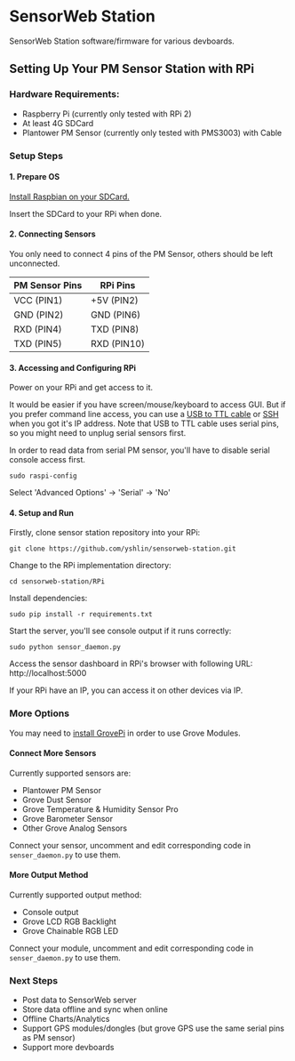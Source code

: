 SensorWeb Station
==============
SensorWeb Station software/firmware for various devboards.

## Setting Up Your PM Sensor Station with RPi


### Hardware Requirements:

* Raspberry Pi (currently only tested with RPi 2)
* At least 4G SDCard
* Plantower PM Sensor (currently only tested with PMS3003) with Cable

### Setup Steps

#### 1. Prepare OS

[Install Raspbian on your SDCard.](https://www.raspberrypi.org/documentation/installation/installing-images/)

Insert the SDCard to your RPi when done.

#### 2. Connecting Sensors

You only need to connect 4 pins of the PM Sensor, others should be left unconnected.

PM Sensor Pins| RPi Pins
---------- | ----------
VCC (PIN1) | +5V (PIN2)
GND (PIN2) | GND (PIN6)
RXD (PIN4) | TXD (PIN8)
TXD (PIN5)| RXD (PIN10)


#### 3. Accessing and Configuring RPi

Power on your RPi and get access to it. 

It would be easier if you have screen/mouse/keyboard to access GUI. But if you prefer command line access, you can use a [USB to TTL cable](https://learn.adafruit.com/adafruits-raspberry-pi-lesson-5-using-a-console-cable) or [SSH](https://learn.adafruit.com/adafruits-raspberry-pi-lesson-6-using-ssh) when you got it's IP address. Note that USB to TTL cable uses serial pins, so you might need to unplug serial sensors first.

In order to read data from serial PM sensor, you'll have to disable serial console access first.  
```
sudo raspi-config
```  
Select 'Advanced Options' -> 'Serial' -> 'No'

#### 4. Setup and Run

Firstly, clone sensor station repository into your RPi:  
```
git clone https://github.com/yshlin/sensorweb-station.git
```

Change to the RPi implementation directory:  
```
cd sensorweb-station/RPi
```

Install dependencies:  
```
sudo pip install -r requirements.txt
```

Start the server, you'll see console output if it runs correctly:  
```
sudo python sensor_daemon.py
```

Access the sensor dashboard in RPi's browser with following URL:  
http://localhost:5000

If your RPi have an IP, you can access it on other devices via IP.  

### More Options

You may need to [install GrovePi](http://www.dexterindustries.com/GrovePi/get-started-with-the-grovepi/setting-software/) in order to use Grove Modules.

#### Connect More Sensors

Currently supported sensors are:

* Plantower PM Sensor
* Grove Dust Sensor
* Grove Temperature & Humidity Sensor Pro
* Grove Barometer Sensor
* Other Grove Analog Sensors

Connect your sensor, uncomment and edit corresponding code in ```senser_daemon.py``` to use them.

#### More Output Method

Currently supported output method:

* Console output
* Grove LCD RGB Backlight
* Grove Chainable RGB LED  

Connect your module, uncomment and edit corresponding code in ```senser_daemon.py``` to use them.

### Next Steps

* Post data to SensorWeb server
* Store data offline and sync when online
* Offline Charts/Analytics
* Support GPS modules/dongles (but grove GPS use the same serial pins as PM sensor)
* Support more devboards
